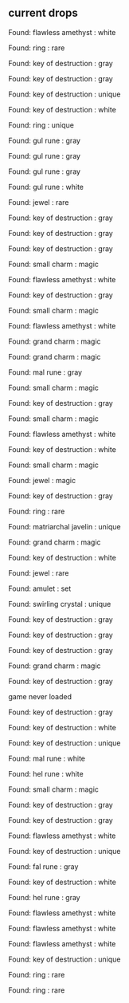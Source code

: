 ## current drops

Found: flawless amethyst : white
Found: ring : rare
Found: key of destruction : gray
Found: key of destruction : gray
Found: key of destruction : unique
Found: key of destruction : white
Found: ring : unique
Found: gul rune : gray
Found: gul rune : gray
Found: gul rune : gray
Found: gul rune : white
Found: jewel : rare
Found: key of destruction : gray
Found: key of destruction : gray
Found: key of destruction : gray
Found: small charm : magic
Found: flawless amethyst : white
Found: key of destruction : gray
Found: small charm : magic
Found: flawless amethyst : white
Found: grand charm : magic
Found: grand charm : magic
Found: mal rune : gray
Found: small charm : magic
Found: key of destruction : gray
Found: small charm : magic
Found: flawless amethyst : white
Found: key of destruction : white
Found: small charm : magic
Found: jewel : magic
Found: key of destruction : gray
Found: ring : rare
Found: matriarchal javelin : unique
Found: grand charm : magic
Found: key of destruction : white
Found: jewel : rare
Found: amulet : set
Found: swirling crystal : unique
Found: key of destruction : gray
Found: key of destruction : gray
Found: key of destruction : gray
Found: grand charm : magic
Found: key of destruction : gray
game never loaded
Found: key of destruction : gray
Found: key of destruction : white
Found: key of destruction : unique
Found: mal rune : white
Found: hel rune : white
Found: small charm : magic
Found: key of destruction : gray
Found: key of destruction : gray
Found: flawless amethyst : white
Found: key of destruction : unique
Found: fal rune : gray
Found: key of destruction : white
Found: hel rune : gray
Found: flawless amethyst : white
Found: flawless amethyst : white
Found: flawless amethyst : white
Found: key of destruction : unique
Found: ring : rare
Found: ring : rare
